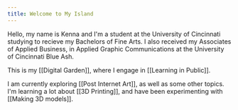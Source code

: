 ```yaml
---
title: Welcome to My Island
---
```

Hello, my name is Kenna and I'm a student at the University of Cincinnati studying to recieve my Bachelors of Fine Arts. I also received my Associates of Applied Business, in Applied Graphic Communications at the University of Cincinnati Blue Ash.

This is my [[Digital Garden]], where I engage in [[Learning in Public]].

I am currently exploring [[Post Internet Art]], as well as some other topics. I'm learning a lot about [[3D Printing]], and have been experimenting with [[Making 3D models]]. 
